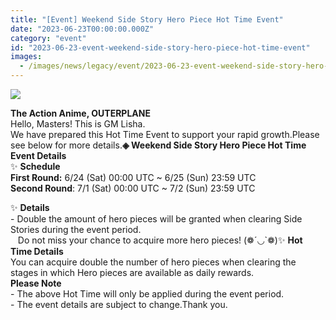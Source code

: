 ```yaml
---
title: "[Event] Weekend Side Story Hero Piece Hot Time Event"
date: "2023-06-23T00:00:00.000Z"
category: "event"
id: "2023-06-23-event-weekend-side-story-hero-piece-hot-time-event"
images:
  - /images/news/legacy/event/2023-06-23-event-weekend-side-story-hero-piece-hot-time-event/852cce3d35974b8691d367f21143060c.webp
---
```


![](/images/news/legacy/event/2023-06-23-event-weekend-side-story-hero-piece-hot-time-event/852cce3d35974b8691d367f21143060c.webp)

  
**The Action Anime, OUTERPLANE**  
Hello, Masters! This is GM Lisha.  
We have prepared this Hot Time Event to support your rapid growth.Please see below for more details.**◈ Weekend Side Story Hero Piece Hot Time Event Details**  
✨ **Schedule**  
**First Round:** 6/24 (Sat) 00:00 UTC ~ 6/25 (Sun) 23:59 UTC  
**Second Round**: 7/1 (Sat) 00:00 UTC ~ 7/2 (Sun) 23:59 UTC  
  
✨ **Details**  
\- Double the amount of hero pieces will be granted when clearing Side Stories during the event period.  
   Do not miss your chance to acquire more hero pieces! (❁´◡\`❁)✨ **Hot Time Details**  
You can acquire double the number of hero pieces when clearing the stages in which Hero pieces are available as daily rewards.  
**Please Note**  
\- The above Hot Time will only be applied during the event period.  
\- The event details are subject to change.Thank you.
